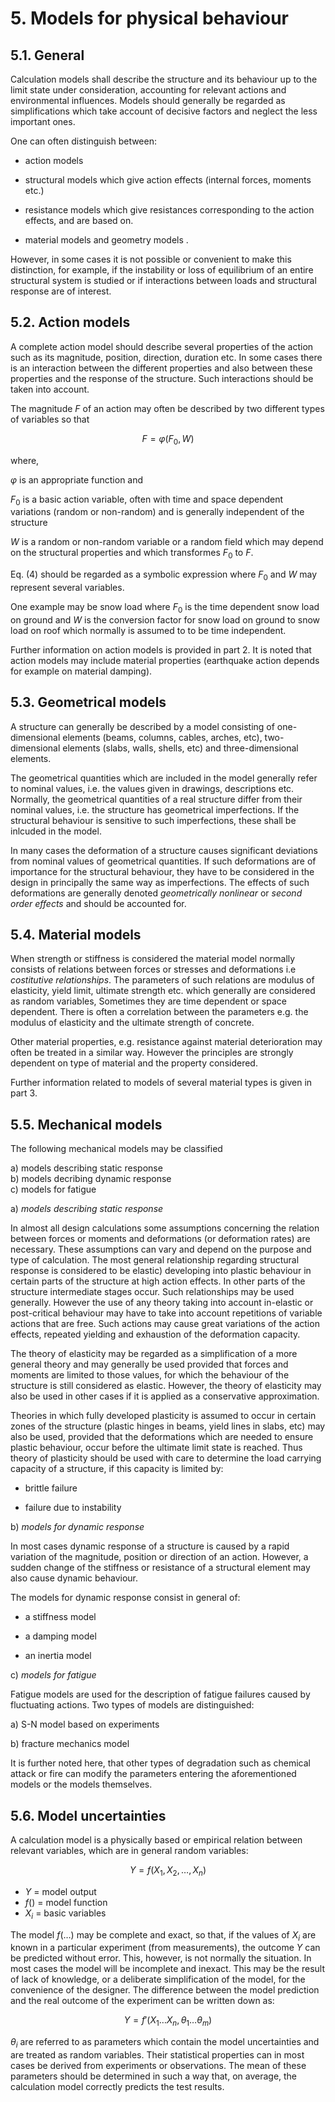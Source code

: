 # 5. Models for physical behaviour

## 5.1. General

 Calculation models shall describe the structure and its behaviour up
 to the limit state under consideration, accounting for relevant
 actions and environmental influences. Models should generally be regarded as simplifications which take account of
 decisive factors and neglect the less important ones.

 One can often distinguish between:

-   action models

-   structural models which give action effects (internal forces,
    moments etc.)

-   resistance models which give resistances corresponding to the action
    effects, and are based on.

-   material models and geometry models .

 However, in some cases it is not possible or convenient to make this
 distinction, for example, if the instability or loss of equilibrium of
 an entire structural system is studied or if interactions between
 loads and structural response are of interest.

## 5.2. Action models

 A complete action model should describe several properties of the
 action such as its magnitude, position, direction, duration etc. In
 some cases there is an interaction between the different properties
 and also between these properties and the response of the structure.
 Such interactions should be taken into account.

 The magnitude $F$ of an action may often be described by two different
 types of variables so that

$$F = \varphi(F_0,W)\tag{4}$$

 where, 

 $\varphi$ is an appropriate function and

 $F_0$ is a basic action variable, often with time and space dependent
 variations (random or non-random) and is generally independent of the
 structure

 $W$ is a random or non-random variable or a random field which may
 depend on the structural properties and which transformes $F_0$ to $F$.

 Eq. $(4)$ should be regarded as a symbolic expression where $F_0$ and $W$ may
 represent several variables.

 One example may be snow load where $F_0$ is the time dependent snow load
 on ground and $W$ is the conversion factor for snow load on ground to
 snow load on roof which normally is assumed to to be time independent.

 Further information on action models is provided in part 2. It is
 noted that action models may include material properties (earthquake
 action depends for example on material damping).

## 5.3. Geometrical models

 A structure can generally be described by a model consisting of
 one-dimensional elements (beams, columns, cables, arches, etc),
 two-dimensional elements (slabs, walls, shells, etc) and
 three-dimensional elements.

 The geometrical quantities which are included in the model generally
 refer to nominal values, i.e. the values given in drawings, descriptions etc. Normally, the
 geometrical quantities of a real structure differ from their nominal
 values, i.e. the structure has geometrical imperfections. If the
 structural behaviour is sensitive to such imperfections, these shall
 be inlcuded in the model.

 In many cases the deformation of a structure causes significant
 deviations from nominal values of geometrical quantities. If such
 deformations are of importance for the structural behaviour, they have
 to be considered in the design in principally the same way as
 imperfections. The effects of such deformations are generally denoted
 *geometrically nonlinear* or *second order effects* and should be
 accounted for.

## 5.4. Material models

 When strength or stiffness is considered the material model normally
 consists of relations between forces or stresses and deformations i.e
 *costitutive relationships*. The parameters of such relations are
 modulus of elasticity, yield limit, ultimate strength etc. which
 generally are considered as random variables, Sometimes they are time
 dependent or space dependent. There is often a correlation between
 the parameters e.g. the modulus of elasticity and the ultimate
 strength of concrete.

 Other material properties, e.g. resistance against material
 deterioration may often be treated in a similar way. However the
 principles are strongly dependent on type of material and the property
 considered.

 Further information related to models of several material types is
 given in part 3.

## 5.5. Mechanical models

 The following mechanical models may be classified

a)  models describing static response  
b)  models decribing dynamic response  
c)  models for fatigue

a)  *models describing static response*

 In almost all design calculations some assumptions concerning the
 relation between forces or moments and deformations (or deformation
 rates) are necessary. These assumptions can vary and depend on the
 purpose and type of calculation. The most general relationship
 regarding structural response is considered to be elastic) developing
 into plastic behaviour in certain parts of the structure at high
 action effects. In other parts of the structure intermediate stages
 occur. Such relationships may be used generally. However the use of
 any theory taking into account in-elastic or post-critical behaviour
 may have to take into account repetitions of variable actions that are
 free. Such actions may cause great variations of the action effects,
 repeated yielding and exhaustion of the deformation capacity.

 The theory of elasticity may be regarded as a simplification of a more
 general theory and may generally be used provided that forces and
 moments are limited to those values, for which the behaviour of the
 structure is still considered as elastic. However, the theory of
 elasticity may also be used in other cases if it is applied as a
 conservative approximation.

 Theories in which fully developed plasticity is assumed to occur in
 certain zones of the structure (plastic hinges in beams, yield lines
 in slabs, etc) may also be used, provided that the deformations which
 are needed to ensure plastic behaviour, occur before the ultimate
 limit state is reached. Thus theory of plasticity should be used with
 care to determine the load carrying capacity of a structure, if this
 capacity is limited by:

-   brittle failure

-   failure due to instability

b)  *models for dynamic response*

 In most cases dynamic response of a structure is caused by a rapid
 variation of the magnitude, position or direction of an action.
 However, a sudden change of the stiffness or resistance of a
 structural element may also cause dynamic behaviour.

 The models for dynamic response consist in general of:

-   a stiffness model

-   a damping model

-   an inertia model

c)  *models for fatigue*

 Fatigue models are used for the description of fatigue failures caused
 by fluctuating actions. Two types of models are distinguished:

a)  S-N model based on experiments

b)  fracture mechanics model

 It is further noted here, that other types of degradation such as
 chemical attack or fire can modify the parameters entering the
 aforementioned models or the models themselves.

## 5.6. Model uncertainties

 A calculation model is a physically based or empirical relation
 between relevant variables, which are in general random variables:

$$Y = f(X_1,X_2,\dots ,X_n)\tag{5}$$

- $Y$ = model output
- $f( )$ = model function
- $X_i$    = basic variables

 The model $f(\dots)$ may be complete and exact, so that, if the values
 of $X_i$ are known in a particular experiment (from measurements), the
 outcome $Y$ can be predicted without error. This, however, is not
 normally the situation. In most cases the model will be incomplete and
 inexact. This may be the result of lack of knowledge, or a deliberate
 simplification of the model, for the convenience of the designer. The
 difference between the model prediction and the real outcome of the
 experiment can be written down as:

$$Y = f'(X_1\dots X_n,\theta_1\dots\theta_m)\tag{6}$$

 $\theta_i$ are referred to as parameters which contain the model uncertainties
 and are treated as random variables. Their statistical properties can
 in most cases be derived from experiments or observations. The mean of
 these parameters should be determined in such a way that, on average,
 the calculation model correctly predicts the test results.
